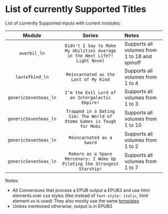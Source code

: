 # List of currently Supported Titles

List of currently Supported inputs with current modules:

|        Module         |                                   Series                                   | Notes                                         |
| :-------------------: | :------------------------------------------------------------------------: | :-------------------------------------------- |
|     `averbil_ln`      | `Didn't I Say to Make My Abilities Average in the Next Life?! Light Novel` | Supports all volumes from 1 to 16 and spinoff |
|    `lastofkind_ln`    |                   `Reincarnated as the Last of My Kind`                    | Supports all volumes from 1 to 4              |
| `genericSevenSeas_ln` |              `I’m the Evil Lord of an Intergalactic Empire!`               | Supports all volumes from 1 to 3              |
| `genericSevenSeas_ln` |   `Trapped in a Dating Sim: The World of Otome Games is Tough for Mobs`    | Supports all volumes from 1 to 10             |
| `genericSevenSeas_ln` |                         `Reincarnated as a Sword`                          | Supports all volumes from 1 to 2              |
| `genericSevenSeas_ln` | `Reborn as a Space Mercenary: I Woke Up Piloting the Strongest Starship!`  | Supports all volumes from 1 to 7              |

Notes:
- All Conversions that process a EPUB output a EPUB3 and use html elements over css styles (like instead of `font-style: italic`, html element `em` is used)
  They also mostly use the same [templates](./templates/)
- Unless mentioned otherwise, output is in EPUB3
